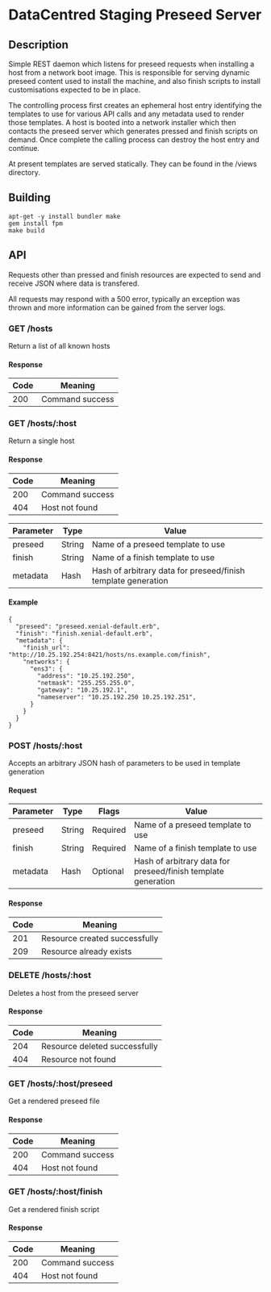 # DataCentred Staging Preseed Server

## Description

Simple REST daemon which listens for preseed requests when installing a host
from a network boot image.  This is responsible for serving dynamic preseed
content used to install the machine, and also finish scripts to install
customisations expected to be in place.

The controlling process first creates an ephemeral host entry identifying the
templates to use for various API calls and any metadata used to render those
templates.  A host is booted into a network installer which then contacts the
preseed server which generates pressed and finish scripts on demand.  Once
complete the calling process can destroy the host entry and continue.

At present templates are served statically.  They can be found in the /views
directory.

## Building

    apt-get -y install bundler make
    gem install fpm
    make build

## API

Requests other than pressed and finish resources are expected to send and receive
JSON where data is transfered.

All requests may respond with a 500 error, typically an exception was thrown and
more information can be gained from the server logs.

### GET /hosts

Return a list of all known hosts

#### Response

Code | Meaning
-----|--------
200  | Command success

### GET /hosts/:host

Return a single host

#### Response

Code | Meaning
-----|--------
200  | Command success
404  | Host not found

Parameter | Type | Value
----------|------|------
preseed | String | Name of a preseed template to use
finish | String | Name of a finish template to use
metadata | Hash | Hash of arbitrary data for preseed/finish template generation

#### Example

    {
      "preseed": "preseed.xenial-default.erb",
      "finish": "finish.xenial-default.erb",
      "metadata": {
        "finish_url": "http://10.25.192.254:8421/hosts/ns.example.com/finish",
        "networks": {
          "ens3": {
            "address": "10.25.192.250",
            "netmask": "255.255.255.0",
            "gateway": "10.25.192.1",
            "nameserver": "10.25.192.250 10.25.192.251",
          }
        }
      }
    }

### POST /hosts/:host

Accepts an arbitrary JSON hash of parameters to be used in template generation

#### Request

Parameter | Type | Flags | Value
----------|------|-------|------
preseed | String | Required | Name of a preseed template to use
finish | String | Required | Name of a finish template to use
metadata | Hash | Optional | Hash of arbitrary data for preseed/finish template generation

#### Response

Code | Meaning
-----|--------
201  | Resource created successfully
209  | Resource already exists

### DELETE /hosts/:host

Deletes a host from the preseed server

#### Response

Code | Meaning
-----|--------
204  | Resource deleted successfully
404  | Resource not found

### GET /hosts/:host/preseed

Get a rendered preseed file

#### Response

Code | Meaning
-----|--------
200  | Command success
404  | Host not found

### GET /hosts/:host/finish

Get a rendered finish script

#### Response

Code | Meaning
-----|--------
200  | Command success
404  | Host not found
